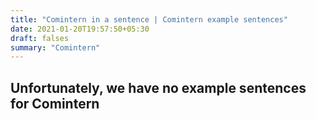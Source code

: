 ```yaml
---
title: "Comintern in a sentence | Comintern example sentences"
date: 2021-01-20T19:57:50+05:30
draft: falses
summary: "Comintern"
---
```

## Unfortunately, we have no example sentences for Comintern                 
